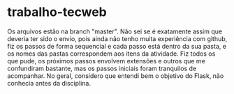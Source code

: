 # trabalho-tecweb

Os arquivos estão na branch "master". Não sei se é exatamente assim que deveria ter sido o envio, pois ainda não tenho muita experiência com github, fiz os passos de forma sequencial e cada passo está dentro da sua pasta, e os nomes das pastas correspondem aos itens da atividade. Fiz todos os que pude, os próximos passos envolvem extensões e outros que me confundiram bastante, mas os passos iniciais foram tranquilos de acompanhar. No geral, considero que entendi bem o objetivo do Flask, não conhecia antes da disciplina.
